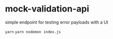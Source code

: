 # mock-validation-api
simple endpoint for testing error payloads with a UI

```yarn```
```yarn nodemon index.js```
